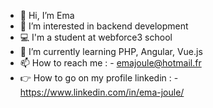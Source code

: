 - 👋 Hi, I’m Ema 
- 👀 I’m interested in backend development
-  :computer: I'm a student at webforce3 school
- 🌱 I’m currently learning PHP, Angular, Vue.js
- 📫 How to reach me : - emajoule@hotmail.fr
- :point_right: How to go on my profile linkedin : - https://www.linkedin.com/in/ema-joule/
                       


